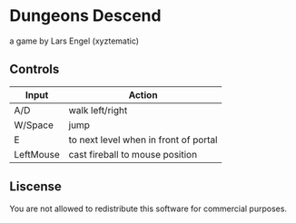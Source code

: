 # Dungeons Descend
a game by Lars Engel (xyztematic)

## Controls
|Input|Action|
|-|-|
|A/D|walk left/right|
|W/Space|jump|
|E|to next level when in front of portal|
|LeftMouse|cast fireball to mouse position|

## Liscense
You are not allowed to redistribute this software
for commercial purposes.